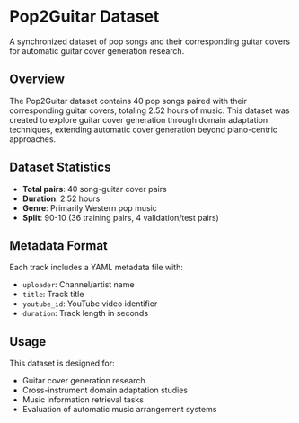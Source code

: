# Pop2Guitar Dataset

A synchronized dataset of pop songs and their corresponding guitar covers for automatic guitar cover generation research.

## Overview

The Pop2Guitar dataset contains 40 pop songs paired with their corresponding guitar covers, totaling 2.52 hours of music. This dataset was created to explore guitar cover generation through domain adaptation techniques, extending automatic cover generation beyond piano-centric approaches.

## Dataset Statistics

- **Total pairs**: 40 song-guitar cover pairs
- **Duration**: 2.52 hours
- **Genre**: Primarily Western pop music
- **Split**: 90-10 (36 training pairs, 4 validation/test pairs)

## Metadata Format

Each track includes a YAML metadata file with:
- `uploader`: Channel/artist name
- `title`: Track title
- `youtube_id`: YouTube video identifier
- `duration`: Track length in seconds

## Usage

This dataset is designed for:
- Guitar cover generation research
- Cross-instrument domain adaptation studies
- Music information retrieval tasks
- Evaluation of automatic music arrangement systems